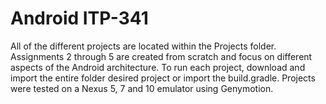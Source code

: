 # Android ITP-341
All of the different projects are located within the Projects folder. Assignments 2 through 5 are
created from scratch and focus on different aspects of the Android architecture. To run each project,
download and import the entire folder desired project or import the build.gradle. Projects were tested
on a Nexus 5, 7 and 10 emulator using Genymotion. 
